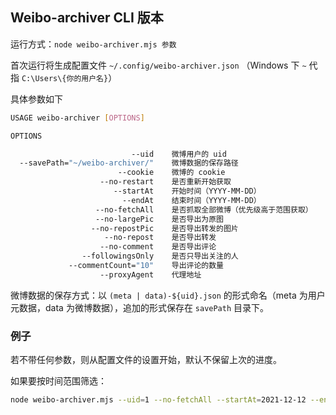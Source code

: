 ## Weibo-archiver CLI 版本

运行方式：`node weibo-archiver.mjs 参数`

首次运行将生成配置文件 `~/.config/weibo-archiver.json` （Windows 下 `~` 代指 `C:\Users\{你的用户名}`）

具体参数如下

```bash
USAGE weibo-archiver [OPTIONS]

OPTIONS

                           --uid    微博用户的 uid
  --savePath="~/weibo-archiver/"    微博数据的保存路径
                        --cookie    微博的 cookie
                    --no-restart    是否重新开始获取
                       --startAt    开始时间（YYYY-MM-DD）
                         --endAt    结束时间（YYYY-MM-DD）
                   --no-fetchAll    是否抓取全部微博（优先级高于范围获取）
                   --no-largePic    是否导出为原图
                  --no-repostPic    是否导出转发的图片
                     --no-repost    是否导出转发
                    --no-comment    是否导出评论
                --followingsOnly    是否只导出关注的人
             --commentCount="10"    导出评论的数量
                    --proxyAgent    代理地址
```

微博数据的保存方式：以 `(meta | data)-${uid}.json` 的形式命名（meta 为用户元数据，data 为微博数据），追加的形式保存在 `savePath` 目录下。

### 例子

若不带任何参数，则从配置文件的设置开始，默认不保留上次的进度。

如果要按时间范围筛选：

```bash
node weibo-archiver.mjs --uid=1 --no-fetchAll --startAt=2021-12-12 --endAt=2024-01-20
```
